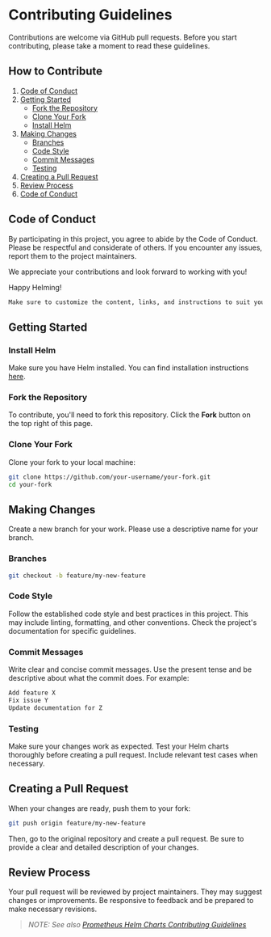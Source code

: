 # Contributing Guidelines

Contributions are welcome via GitHub pull requests. Before you start contributing, please take a moment to read these guidelines.

## How to Contribute

1. [Code of Conduct](#code-of-conduct)
2. [Getting Started](#getting-started)
   - [Fork the Repository](#fork-the-repository)
   - [Clone Your Fork](#clone-your-fork)
   - [Install Helm](#install-helm)
3. [Making Changes](#making-changes)
   - [Branches](#branches)
   - [Code Style](#code-style)
   - [Commit Messages](#commit-messages)
   - [Testing](#testing)
4. [Creating a Pull Request](#creating-a-pull-request)
5. [Review Process](#review-process)
6. [Code of Conduct](#code-of-conduct)

## Code of Conduct

By participating in this project, you agree to abide by the Code of Conduct. Please be respectful and considerate of others. If you encounter any issues, report them to the project maintainers.

We appreciate your contributions and look forward to working with you!

Happy Helming!

```bash
Make sure to customize the content, links, and instructions to suit your specific Helm chart repository. Once you have this README in place, it will help guide contributors and maintain a healthy collaboration environment.
```

## Getting Started

### Install Helm

Make sure you have Helm installed. You can find installation instructions [here](https://helm.sh/docs/intro/install/).

### Fork the Repository

To contribute, you'll need to fork this repository. Click the **Fork** button on the top right of this page.

### Clone Your Fork

Clone your fork to your local machine:

```bash
git clone https://github.com/your-username/your-fork.git
cd your-fork
```

## Making Changes

Create a new branch for your work. Please use a descriptive name for your branch.

### Branches

```bash
git checkout -b feature/my-new-feature
```

### Code Style

Follow the established code style and best practices in this project. This may include linting, formatting, and other conventions. Check the project's documentation for specific guidelines.

### Commit Messages

Write clear and concise commit messages. Use the present tense and be descriptive about what the commit does. For example:

```bash
Add feature X
Fix issue Y
Update documentation for Z
```

### Testing

Make sure your changes work as expected. Test your Helm charts thoroughly before creating a pull request. Include relevant test cases when necessary.

## Creating a Pull Request

When your changes are ready, push them to your fork:

```bash
git push origin feature/my-new-feature
```

Then, go to the original repository and create a pull request. Be sure to provide a clear and detailed description of your changes.

## Review Process

Your pull request will be reviewed by project maintainers. They may suggest changes or improvements. Be responsive to feedback and be prepared to make necessary revisions.

>*NOTE: See also [Prometheus Helm Charts Contributing Guidelines](https://github.com/prometheus-community/helm-charts/blob/main/CONTRIBUTING.md)*
